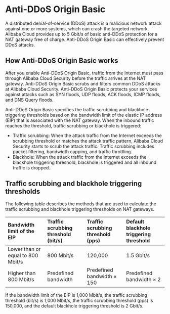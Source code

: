 # Anti-DDoS Origin Basic

A distributed denial-of-service \(DDoS\) attack is a malicious network attack against one or more systems, which can crash the targeted network. Alibaba Cloud provides up to 5 Gbit/s of basic anti-DDoS protection for a NAT gateway free of charge. Anti-DDoS Origin Basic can effectively prevent DDoS attacks.

## How Anti-DDoS Origin Basic works

After you enable Anti-DDoS Origin Basic, traffic from the Internet must pass through Alibaba Cloud Security before the traffic arrives at the NAT gateway. Anti-DDoS Origin Basic scrubs and filters common DDoS attacks at Alibaba Cloud Security. Anti-DDoS Origin Basic protects your services against attacks such as SYN floods, UDP floods, ACK floods, ICMP floods, and DNS Query floods.

Anti-DDoS Origin Basic specifies the traffic scrubbing and blackhole triggering thresholds based on the bandwidth limit of the elastic IP address \(EIP\) that is associated with the NAT gateway. When the inbound traffic reaches the threshold, traffic scrubbing or blackhole is triggered:

-   Traffic scrubbing: When the attack traffic from the Internet exceeds the scrubbing threshold or matches the attack traffic pattern, Alibaba Cloud Security starts to scrub the attack traffic. Traffic scrubbing includes packet filtering, bandwidth capping, and traffic throttling.
-   Blackhole: When the attack traffic from the Internet exceeds the blackhole triggering threshold, blackhole is triggered and all inbound traffic is dropped.

## Traffic scrubbing and blackhole triggering thresholds

The following table describes the methods that are used to calculate the traffic scrubbing and blackhole triggering thresholds on NAT gateways.

|Bandwidth limit of the EIP|Traffic scrubbing threshold \(bit/s\)|Traffic scrubbing threshold \(pps\)|Default blackhole triggering threshold|
|:-------------------------|:------------------------------------|:----------------------------------|:-------------------------------------|
|Lower than or equal to 800 Mbit/s|800 Mbit/s|120,000|1.5 Gbit/s|
|Higher than 800 Mbit/s|Predefined bandwidth|Predefined bandwidth × 150|Predefined bandwidth × 2|

If the bandwidth limit of the EIP is 1,000 Mbit/s, the traffic scrubbing threshold \(bit/s\) is 1,000 Mbit/s, the traffic scrubbing threshold \(pps\) is 150,000, and the default blackhole triggering threshold is 2 Gbit/s.

